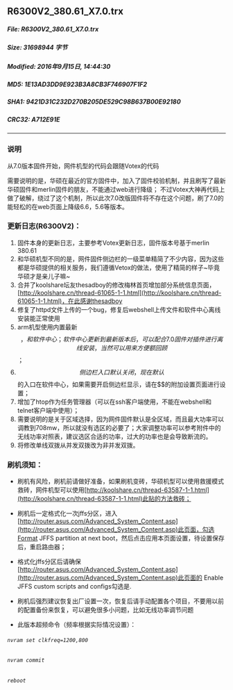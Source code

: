 ## R6300V2_380.61_X7.0.trx
#### 
 
##### File: R6300V2_380.61_X7.0.trx
##### Size: 31698944 字节
##### Modified: 2016年9月15日, 14:44:30
##### MD5: 1E13AD3DD9E923B3A8CB3F746907F1F2
##### SHA1: 9421D31C232D270B205DE529C98B637B00E92180
##### CRC32: A712E91E

* * *
### 说明
从7.0版本固件开始，网件机型的代码会跟随Votex的代码

需要说明的是，华硕在最近的官方固件中，加入了固件校验机制，并且刷写了最新华硕固件和merlin固件的朋友，不能通过web进行降级；
不过Votex大神再代码上做了破解，绕过了这个机制，所以此次7.0改版固件将不存在这个问题，刷了7.0的能轻松的在web页面上降级6.6，5.6等版本。
### 更新日志(R6300V2)：
1. 固件本身的更新日志，主要参考Votex更新日志，固件版本号基于merlin 380.61
2. 和华硕机型不同的是，网件固件侧边栏的一级菜单精简了不少内容，因为这些都是华硕提供的相关服务，我们遵循Vetox的做法，使用了精简的样子~毕竟华硕才是亲儿子嘛~
3. 合并了koolshare坛友thesadboy的修改梅林首页增加部分系统信息页面，[http://koolshare.cn/thread-61065-1-1.html](http://koolshare.cn/thread-61065-1-1.html)，在此感谢thesadboy
4. 修复了httpd文件上传的一个bug，修复后webshell上传文件和软件中心离线安装能正常使用
5. arm机型使用内置最新$$，和软件中心；软件中心更新到最新版本后，可以配合7.0固件对插件进行离线安装，当然可以用来方便额回顾$$；
6. $$侧边栏入口默认关闭，现在默认$$的入口在软件中心，如果需要开启侧边栏显示，请在$$的附加设置页面进行设置；
7. 增加了htop作为任务管理器（可以在ssh客户端使用，不能在webshell和telnet客户端中使用）；
8.  需要说明的是关于区域选择，因为网件固件默认是全区域，而且最大功率可以调教到708mw，所以就没有选区的必要了；大家调整功率可以参考附件中的无线功率对照表，建议选区合适的功率，过大的功率也是会导致断流的。
9. 将修改单线双拨从并发双拨改为非并发双拨。

### 刷机须知：
* 刷机有风险，刷机前请做好准备，如果刷机变砖，华硕机型可以使用救援模式救砖，网件机型可以使用[http://koolshare.cn/thread-63587-1-1.html](http://koolshare.cn/thread-63587-1-1.html)此贴的方法救砖；
* 刷机后一定格式化一次jffs分区，进入[http://router.asus.com/Advanced_System_Content.asp](http://router.asus.com/Advanced_System_Content.asp)此页面，勾选Format JFFS partition at next boot，然后点击应用本页面设置，待设置保存后，重启路由器；
* 格式化jffs分区后请确保[http://router.asus.com/Advanced_System_Content.asp](http://router.asus.com/Advanced_System_Content.asp)此页面的 Enable JFFS custom scripts and configs勾选是.
* 刷机后强烈建议恢复出厂设置一次，恢复后请手动配置各个项目，不要用以前的配置备份来恢复，可以避免很多小问题，比如无线功率调节问题

* 此版本超频命令（频率根据实际情况设置）：
###### `nvram set clkfreq=1200,800`
###### `nvram commit`
###### `reboot`


